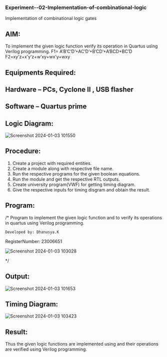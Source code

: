 ### Experiment--02-Implementation-of-combinational-logic
Implementation of combinational logic gates
 
## AIM:
To implement the given logic function verify its operation in Quartus using Verilog programming.
 F1= A’B’C’D’+AC’D’+B’CD’+A’BCD+BC’D
F2=xy’z+x’y’z+w’xy+wx’y+wxy
 
 
 
## Equipments Required:
## Hardware – PCs, Cyclone II , USB flasher
## Software – Quartus prime



 

## Logic Diagram:
![Screenshot 2024-01-03 101550](https://github.com/Dhanu654/Experiment--02-Implementation-of-combinational-logic-/assets/148514965/e6287968-f0ac-4b39-9eb5-39d74490cb2d)


## Procedure:
1. Create a project with required entities.
2. Create a module along with respective file name.
3. Run the respective programs for the given boolean equations.
4. Run the module and get the respective RTL outputs.
5. Create university program(VWF) for getting timing diagram.
6. Give the respective inputs for timing disgram and obtain the result.

## Program:
/*
Program to implement the given logic function and to verify its operations in quartus using Verilog programming.
~~~
Developed by: Dhanusya.K
~~~
RegisterNumber:  23006651


![Screenshot 2024-01-03 103028](https://github.com/Dhanu654/Experiment--02-Implementation-of-combinational-logic-/assets/148514965/ee1e9abd-942c-4ad2-99b3-250a8f857602)


*/


## Output:
![Screenshot 2024-01-03 101653](https://github.com/Dhanu654/Experiment--02-Implementation-of-combinational-logic-/assets/148514965/35d79905-9151-462c-9dbd-d791417d0ea1)


## Timing Diagram:
![Screenshot 2024-01-03 103423](https://github.com/Dhanu654/Experiment--02-Implementation-of-combinational-logic-/assets/148514965/c2aeaeb9-9812-4f97-ad2e-c4f4445219d0)

## Result:
Thus the given logic functions are implemented using  and their operations are verified using Verilog programming.
